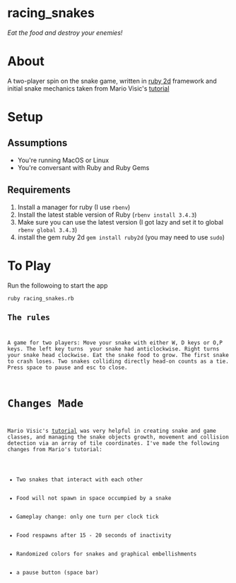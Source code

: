 # racing_snakes
<i>Eat the food and destroy your enemies!</i>
<h1>About</h1>
<p>A two-player spin on the snake game, written in <a href="https://www.ruby2d.com/">ruby 2d</a> framework and initial snake mechanics taken from Mario Visic's <a href ="https://www.youtube.com/watch?v=2UVhYHBT_1o">tutorial</a></p>
<h1>Setup</h1>
<p>
<h2>Assumptions</h2>
<ul>
<li>You're running MacOS or Linux</li>
<li>You're conversant with Ruby and Ruby Gems</li>
</ul>
<h2>Requirements</h2>
<ol>
<li>Install a manager for ruby (I use <code>rbenv</code>)</li>
<li>Install the latest stable version of Ruby (<code>rbenv install 3.4.3</code>)</li>
<li>Make sure you can use the latest version (I got lazy and set it to global <code>rbenv global 3.4.3</code>)</li>
<li>install the gem ruby 2d <code>gem install ruby2d</code> (you may need to use <code>sudo</code>)</li>
</ol>
</p>

<h1>To Play</h1>
<p>Run the followoing to start the app</p>
<code>ruby racing_snakes.rb</cold>
<h2>The rules</h2>
<p>A game for two players: Move your snake with either W, D keys or O,P keys. The left key turns  your snake had anticlockwise. Right turns your snake head clockwise. Eat the snake food to grow. The first snake to crash loses. Two snakes colliding directly head-on counts as a tie. Press space to pause and esc to close.</p>
<h1>Changes Made</h1>
<p>Mario Visic's <a href ="https://www.youtube.com/watch?v=2UVhYHBT_1o">tutorial</a> was very helpful in creating snake and game classes, and managing the snake objects growth, movement and collision detection via an array of tile coordinates. I've made the following changes from Mario's tutorial:
  <ul>
    <li>Two snakes that interact with each other</li>
    <li>Food will not spawn in space occumpied by a snake</li>
    <li>Gameplay change: only one turn per clock tick</li>
    <li>Food respawns after 15 - 20 seconds of inactivity</li>
    <li>Randomized colors for snakes and graphical embellishments</li>
    <li>a pause button (space bar)</li>
</ul>
